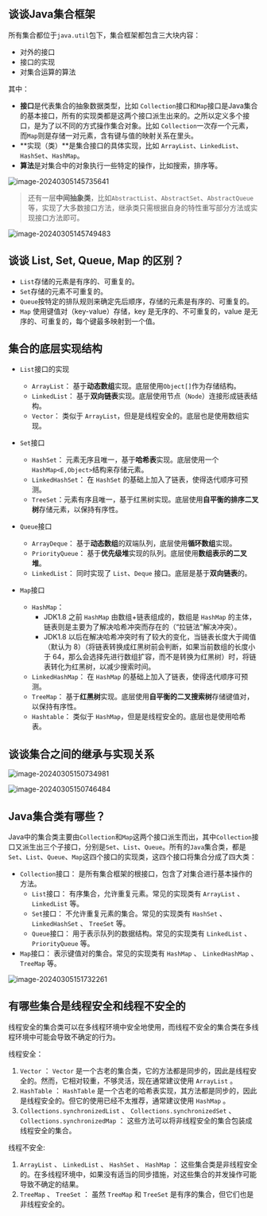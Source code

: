 ## 谈谈Java集合框架

所有集合都位于`java.util`包下，集合框架都包含三⼤块内容：

- 对外的接⼝
- 接⼝的实现
- 对集合运算的算法

其中：

- **接口**是代表集合的抽象数据类型，比如 `Collection`接口和`Map`接口是Java集合的基本接口，所有的实现类都是这两个接口派生出来的。之所以定义多个接⼝，是为了以不同的⽅式操作集合对象。比如 `Collection`一次存一个元素，而`Map`则是存储一对元素，含有键与值的映射关系在里头。
- **实现（类）**是集合接口的具体实现，比如 `ArrayList`、`LinkedList`、`HashSet`、`HashMap`。
- **算法**是对集合中的对象执行一些特定的操作，比如搜索，排序等。

![image-20240305145735641](images/01-概述/image-20240305145735641.png)

> 还有一层**中间抽象类**，比如`AbstractList`、`AbstractSet`、`AbstractQueue`等，实现了大多数接口方法，继承类只需根据自身的特性重写部分方法或实现接口方法即可。

![image-20240305145749483](images/01-概述/image-20240305145749483.png)

## 谈谈 List, Set, Queue, Map 的区别？

- `List`存储的元素是有序的、可重复的。
- `Set`存储的元素不可重复的。
- `Queue`按特定的排队规则来确定先后顺序，存储的元素是有序的、可重复的。
- `Map` 使用键值对（key-value）存储，key 是无序的、不可重复的，value 是无序的、可重复的，每个键最多映射到一个值。

## 集合的底层实现结构

- `List`接⼝的实现
  - `ArrayList`： 基于**动态数组**实现。底层使⽤`Object[]`作为存储结构。
  - `LinkedList`： 基于**双向链表**实现。底层使⽤节点（`Node`）连接形成链表结构。
  - `Vector`： 类似于 `ArrayList`，但是是线程安全的。底层也是使⽤数组实现。

- `Set`接⼝
  - `HashSet`： 元素无序且唯一，基于**哈希表**实现。底层使⽤⼀个`HashMap<E,Object>`结构来存储元素。
  - `LinkedHashSet`： 在 `HashSet` 的基础上加⼊了链表，使得迭代顺序可预测。
  - `TreeSet`：元素有序且唯一，基于红⿊树实现。底层使⽤**⾃平衡的排序二叉树**存储元素，以保持有序性。
- `Queue`接⼝
  - `ArrayDeque`： 基于**动态数组**的双端队列，底层使⽤**循环数组**实现。
  - `PriorityQueue`： 基于**优先级堆**实现的队列。底层使用**数组表示的⼆叉堆**。
  - `LinkedList`： 同时实现了 `List`、`Deque` 接⼝。底层是基于**双向链表**的。
- `Map`接⼝
  - `HashMap`： 
    - JDK1.8 之前 `HashMap` 由数组+链表组成的，数组是 `HashMap` 的主体，链表则是主要为了解决哈希冲突而存在的（“拉链法”解决冲突）。
    - JDK1.8 以后在解决哈希冲突时有了较大的变化，当链表长度大于阈值（默认为 8）（将链表转换成红黑树前会判断，如果当前数组的长度小于 64，那么会选择先进行数组扩容，而不是转换为红黑树）时，将链表转化为红黑树，以减少搜索时间。
  - `LinkedHashMap`： 在 `HashMap` 的基础上加⼊了链表，使得迭代顺序可预测。
  - `TreeMap`： 基于**红⿊树**实现。底层使⽤**自平衡的⼆叉搜索树**存储键值对，以保持有序性。
  - `Hashtable`： 类似于 `HashMap`，但是是线程安全的。底层也是使用哈希表。

## 谈谈集合之间的继承与实现关系

![image-20240305150734981](images/01-概述/image-20240305150734981.png)

![image-20240305150746484](images/01-概述/image-20240305150746484.png)

## Java集合类有哪些？

Java中的集合类主要由`Collection`和`Map`这两个接⼝派⽣⽽出，其中`Collection`接⼝⼜派⽣出三个⼦接⼝，分别是`Set`、`List`、`Queue`。所有的`Java`集合类，都是`Set`、`List`、`Queue`、`Map`这四个接⼝的实现类，这四个接⼝将集合分成了四⼤类：

- `Collection`接⼝： 是所有集合框架的根接⼝，包含了对集合进⾏基本操作的⽅法。
  - `List`接⼝： 有序集合，允许重复元素。常⻅的实现类有 `ArrayList` 、 `LinkedList` 等。
  - `Set`接⼝： 不允许重复元素的集合。常⻅的实现类有 `HashSet` 、 `LinkedHashSet` 、 `TreeSet` 等。
  - `Queue`接⼝： ⽤于表示队列的数据结构。常⻅的实现类有 `LinkedList` 、 `PriorityQueue` 等。
- `Map`接⼝： 表示键值对的集合。常⻅的实现类有 `HashMap` 、 `LinkedHashMap` 、 `TreeMap` 等。

![image-20240305151732261](images/01-概述/image-20240305151732261.png)

## 有哪些集合是线程安全和线程不安全的

线程安全的集合类可以在多线程环境中安全地使⽤，⽽线程不安全的集合类在多线程环境中可能会导致不确定的⾏为。

线程安全：

1. `Vector` ： `Vector` 是⼀个古⽼的集合类，它的⽅法都是同步的，因此是线程安全的。然⽽，它相对较重，不够灵活，现在通常建议使⽤ `ArrayList` 。
2. `HashTable` ： `HashTable` 是⼀个古⽼的哈希表实现，其⽅法都是同步的，因此是线程安全的。但它的使⽤已经不太推荐，通常建议使⽤ `HashMap` 。
3. `Collections.synchronizedList` 、 `Collections.synchronizedSet` 、 `Collections.synchronizedMap` ： 这些⽅法可以将⾮线程安全的集合包装成线程安全的集合。

线程不安全:

1. `ArrayList` 、 `LinkedList` 、 `HashSet` 、 `HashMap` ： 这些集合类是⾮线程安全的。在多线程环境中，如果没有适当的同步措施，对这些集合的并发操作可能导致不确定的结果。
2. `TreeMap` 、 `TreeSet` ： 虽然 `TreeMap` 和 `TreeSet` 是有序的集合，但它们也是⾮线程安全的。
